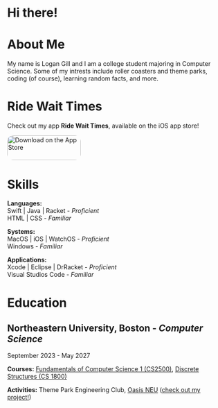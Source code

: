 # Hi there!

# About Me
My name is Logan Gill and I am a college student majoring in Computer Science. Some of my intrests include roller coasters and theme parks, coding (of course), learning random facts, and more.

# Ride Wait Times
Check out my app **Ride Wait Times**, available on the iOS app store!

<a href="https://apps.apple.com/us/app/ride-wait-times-know-the-wait/id1612176693?itsct=apps_box_badge&amp;itscg=30200" style="display: inline-block; overflow: hidden; border-radius: 13px; width: 170px; height: 56.44px;"><img src="https://tools.applemediaservices.com/api/badges/download-on-the-app-store/black/en-us?size=250x83&amp;releaseDate=1647388800" alt="Download on the App Store" style="border-radius: 13px; width: 170px; height: 56.44px;"></a>


# Skills
**Languages:**  
Swift | Java | Racket - *Proficient*  
HTML | CSS - *Familiar*

**Systems:**  
MacOS | iOS | WatchOS - *Proficient*  
Windows - *Familiar*

**Applications:**  
Xcode | Eclipse | DrRacket - *Proficient*  
Visual Studios Code - *Familiar*


# Education
## Northeastern University, Boston - *Computer Science*
September 2023 - May 2027

**Courses:** [Fundamentals of Computer Science 1 (CS2500)](https://pages.github.khoury.northeastern.edu/2500/2023F/), [Discrete Structures (CS 1800)](https://course.ccs.neu.edu/cs1800/index.html)

**Activities:** Theme Park Engineering Club, [Oasis NEU](https://oasisneu.com) ([check out my project!](https://github.com/Oasis-NEU/s24-group10))




<!--
**loganscott74/loganscott74** is a ✨ _special_ ✨ repository because its `README.md` (this file) appears on your GitHub profile.

Here are some ideas to get you started:

- 🔭 I’m currently working on ...
- 🌱 I’m currently learning ...
- 👯 I’m looking to collaborate on ...
- 🤔 I’m looking for help with ...
- 💬 Ask me about ...
- 📫 How to reach me: ...
- 😄 Pronouns: ...
- ⚡ Fun fact: ...
-->
